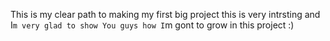 This is my clear path to making my first big project 
this is very  intrsting and I`m very glad to show You guys how
I`m gont to grow in this project :)
